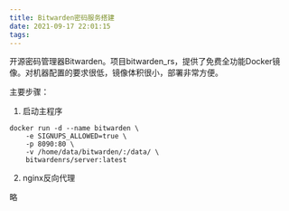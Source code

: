 ```yaml
---
title: Bitwarden密码服务搭建
date: 2021-09-17 22:01:15
tags:
---
```


开源密码管理器Bitwarden。项目bitwarden_rs，提供了免费全功能Docker镜像。对机器配置的要求很低，镜像体积很小，部署非常方便。

主要步骤：
1. 启动主程序
```
docker run -d --name bitwarden \
    -e SIGNUPS_ALLOWED=true \
    -p 8090:80 \
    -v /home/data/bitwarden/:/data/ \
    bitwardenrs/server:latest
```
2. nginx反向代理

略
